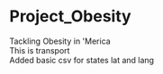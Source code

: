 # Project_Obesity
Tackling Obesity in 'Merica  
This is transport  
Added basic csv for states lat and lang